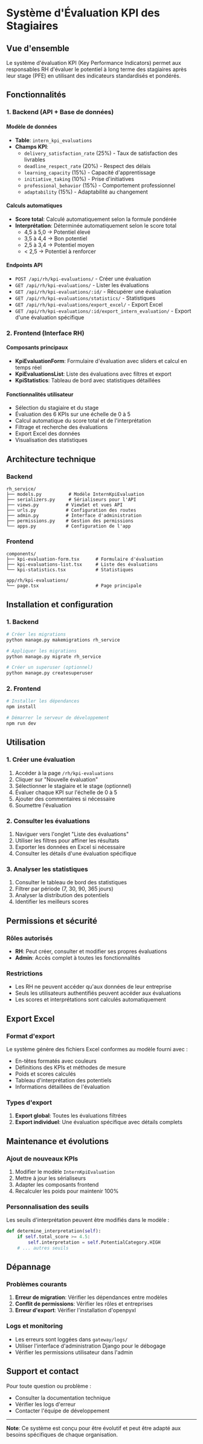 # Système d'Évaluation KPI des Stagiaires

## Vue d'ensemble

Le système d'évaluation KPI (Key Performance Indicators) permet aux responsables RH d'évaluer le potentiel à long terme des stagiaires après leur stage (PFE) en utilisant des indicateurs standardisés et pondérés.

## Fonctionnalités

### 1. Backend (API + Base de données)

#### Modèle de données
- **Table**: `intern_kpi_evaluations`
- **Champs KPI**:
  - `delivery_satisfaction_rate` (25%) - Taux de satisfaction des livrables
  - `deadline_respect_rate` (20%) - Respect des délais
  - `learning_capacity` (15%) - Capacité d'apprentissage
  - `initiative_taking` (10%) - Prise d'initiatives
  - `professional_behavior` (15%) - Comportement professionnel
  - `adaptability` (15%) - Adaptabilité au changement

#### Calculs automatiques
- **Score total**: Calculé automatiquement selon la formule pondérée
- **Interprétation**: Déterminée automatiquement selon le score total
  - 4,5 à 5,0 → Potentiel élevé
  - 3,5 à 4,4 → Bon potentiel
  - 2,5 à 3,4 → Potentiel moyen
  - < 2,5 → Potentiel à renforcer

#### Endpoints API
- `POST /api/rh/kpi-evaluations/` - Créer une évaluation
- `GET /api/rh/kpi-evaluations/` - Lister les évaluations
- `GET /api/rh/kpi-evaluations/:id/` - Récupérer une évaluation
- `GET /api/rh/kpi-evaluations/statistics/` - Statistiques
- `GET /api/rh/kpi-evaluations/export_excel/` - Export Excel
- `GET /api/rh/kpi-evaluations/:id/export_intern_evaluation/` - Export d'une évaluation spécifique

### 2. Frontend (Interface RH)

#### Composants principaux
- **KpiEvaluationForm**: Formulaire d'évaluation avec sliders et calcul en temps réel
- **KpiEvaluationsList**: Liste des évaluations avec filtres et export
- **KpiStatistics**: Tableau de bord avec statistiques détaillées

#### Fonctionnalités utilisateur
- Sélection du stagiaire et du stage
- Évaluation des 6 KPIs sur une échelle de 0 à 5
- Calcul automatique du score total et de l'interprétation
- Filtrage et recherche des évaluations
- Export Excel des données
- Visualisation des statistiques

## Architecture technique

### Backend
```
rh_service/
├── models.py          # Modèle InternKpiEvaluation
├── serializers.py     # Sérialiseurs pour l'API
├── views.py          # ViewSet et vues API
├── urls.py           # Configuration des routes
├── admin.py          # Interface d'administration
├── permissions.py    # Gestion des permissions
└── apps.py           # Configuration de l'app
```

### Frontend
```
components/
├── kpi-evaluation-form.tsx      # Formulaire d'évaluation
├── kpi-evaluations-list.tsx     # Liste des évaluations
└── kpi-statistics.tsx           # Statistiques

app/rh/kpi-evaluations/
└── page.tsx                     # Page principale
```

## Installation et configuration

### 1. Backend
```bash
# Créer les migrations
python manage.py makemigrations rh_service

# Appliquer les migrations
python manage.py migrate rh_service

# Créer un superuser (optionnel)
python manage.py createsuperuser
```

### 2. Frontend
```bash
# Installer les dépendances
npm install

# Démarrer le serveur de développement
npm run dev
```

## Utilisation

### 1. Créer une évaluation
1. Accéder à la page `/rh/kpi-evaluations`
2. Cliquer sur "Nouvelle évaluation"
3. Sélectionner le stagiaire et le stage (optionnel)
4. Évaluer chaque KPI sur l'échelle de 0 à 5
5. Ajouter des commentaires si nécessaire
6. Soumettre l'évaluation

### 2. Consulter les évaluations
1. Naviguer vers l'onglet "Liste des évaluations"
2. Utiliser les filtres pour affiner les résultats
3. Exporter les données en Excel si nécessaire
4. Consulter les détails d'une évaluation spécifique

### 3. Analyser les statistiques
1. Consulter le tableau de bord des statistiques
2. Filtrer par période (7, 30, 90, 365 jours)
3. Analyser la distribution des potentiels
4. Identifier les meilleurs scores

## Permissions et sécurité

### Rôles autorisés
- **RH**: Peut créer, consulter et modifier ses propres évaluations
- **Admin**: Accès complet à toutes les fonctionnalités

### Restrictions
- Les RH ne peuvent accéder qu'aux données de leur entreprise
- Seuls les utilisateurs authentifiés peuvent accéder aux évaluations
- Les scores et interprétations sont calculés automatiquement

## Export Excel

### Format d'export
Le système génère des fichiers Excel conformes au modèle fourni avec :
- En-têtes formatés avec couleurs
- Définitions des KPIs et méthodes de mesure
- Poids et scores calculés
- Tableau d'interprétation des potentiels
- Informations détaillées de l'évaluation

### Types d'export
1. **Export global**: Toutes les évaluations filtrées
2. **Export individuel**: Une évaluation spécifique avec détails complets

## Maintenance et évolutions

### Ajout de nouveaux KPIs
1. Modifier le modèle `InternKpiEvaluation`
2. Mettre à jour les sérialiseurs
3. Adapter les composants frontend
4. Recalculer les poids pour maintenir 100%

### Personnalisation des seuils
Les seuils d'interprétation peuvent être modifiés dans le modèle :
```python
def determine_interpretation(self):
    if self.total_score >= 4.5:
        self.interpretation = self.PotentialCategory.HIGH
    # ... autres seuils
```

## Dépannage

### Problèmes courants
1. **Erreur de migration**: Vérifier les dépendances entre modèles
2. **Conflit de permissions**: Vérifier les rôles et entreprises
3. **Erreur d'export**: Vérifier l'installation d'openpyxl

### Logs et monitoring
- Les erreurs sont loggées dans `gateway/logs/`
- Utiliser l'interface d'administration Django pour le débogage
- Vérifier les permissions utilisateur dans l'admin

## Support et contact

Pour toute question ou problème :
- Consulter la documentation technique
- Vérifier les logs d'erreur
- Contacter l'équipe de développement

---

**Note**: Ce système est conçu pour être évolutif et peut être adapté aux besoins spécifiques de chaque organisation.
